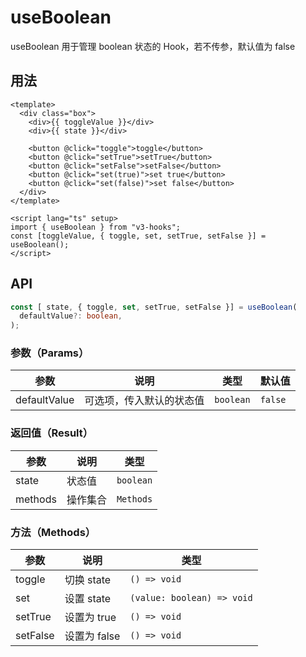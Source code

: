 # useBoolean

useBoolean 用于管理 boolean 状态的 Hook，若不传参，默认值为 false

## 用法

```vue
<template>
  <div class="box">
    <div>{{ toggleValue }}</div>
    <div>{{ state }}</div>

    <button @click="toggle">toggle</button>
    <button @click="setTrue">setTrue</button>
    <button @click="setFalse">setFalse</button>
    <button @click="set(true)">set true</button>
    <button @click="set(false)">set false</button>
  </div>
</template>

<script lang="ts" setup>
import { useBoolean } from "v3-hooks";
const [toggleValue, { toggle, set, setTrue, setFalse }] = useBoolean();
</script>
```

## API

```typescript
const [ state, { toggle, set, setTrue, setFalse }] = useBoolean(
  defaultValue?: boolean,
);
```

### 参数（Params）

| 参数         | 说明                     | 类型      | 默认值  |
| ------------ | ------------------------ | --------- | ------- |
| defaultValue | 可选项，传入默认的状态值 | `boolean` | `false` |

### 返回值（Result）

| 参数    | 说明     | 类型      |
| ------- | -------- | --------- |
| state   | 状态值   | `boolean` |
| methods | 操作集合 | `Methods` |

### 方法（Methods）

| 参数     | 说明         | 类型                       |
| -------- | ------------ | -------------------------- |
| toggle   | 切换 state   | `() => void`               |
| set      | 设置 state   | `(value: boolean) => void` |
| setTrue  | 设置为 true  | `() => void`               |
| setFalse | 设置为 false | `() => void`               |
